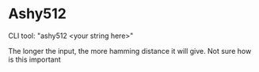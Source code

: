 # Ashy512
CLI tool: "ashy512 \<your string here\>"

The longer the input, the more hamming distance it will give. Not sure how is this important
